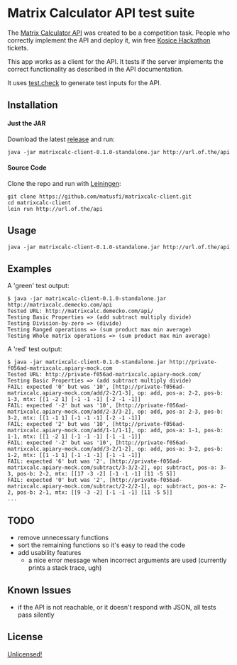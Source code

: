 # Matrix Calculator API test suite

The [Matrix Calculator API](http://docs.matrixcalc.apiary.io/) was created to
be a competition task. People who correctly implement the API and deploy it, 
win free [Kosice Hackathon](http://hackathon.myt-systems.sk/) tickets.

This app works as a client for the API. It tests if the server implements the
correct functionality as described in the API documentation.

It uses [test.check](https://github.com/clojure/test.check) to generate test
inputs for the API.

## Installation

#### Just the JAR

Download the latest [release](https://github.com/matusfi/matrixcalc-client/releases)
and run:

```
java -jar matrixcalc-client-0.1.0-standalone.jar http://url.of.the/api
```

#### Source Code

Clone the repo and run with [Leiningen](http://leiningen.org/):

```
git clone https://github.com/matusfi/matrixcalc-client.git
cd matrixcalc-client
lein run http://url.of.the/api
```

## Usage

```
java -jar matrixcalc-client-0.1.0-standalone.jar http://url.of.the/api
```

## Examples

A 'green' test output:

```
$ java -jar matrixcalc-client-0.1.0-standalone.jar http://matrixcalc.demecko.com/api
Tested URL: http://matrixcalc.demecko.com/api/
Testing Basic Properties => (add subtract multiply divide)
Testing Division-by-zero => (divide)
Testing Ranged operations => (sum product max min average)
Testing Whole matrix operations => (sum product max min average)
```

A 'red' test output:

```
$ java -jar matrixcalc-client-0.1.0-standalone.jar http://private-f056ad-matrixcalc.apiary-mock.com
Tested URL: http://private-f056ad-matrixcalc.apiary-mock.com/
Testing Basic Properties => (add subtract multiply divide)
FAIL: expected '0' but was '10', [http://private-f056ad-matrixcalc.apiary-mock.com/add/2-2/1-3], op: add, pos-a: 2-2, pos-b: 1-3, mtx: [[1 -2 1] [-1 -1 -1] [-2 -1 -1]]
FAIL: expected '-2' but was '10', [http://private-f056ad-matrixcalc.apiary-mock.com/add/2-3/3-2], op: add, pos-a: 2-3, pos-b: 3-2, mtx: [[1 -1 1] [-1 -1 -1] [-2 -1 -1]]
FAIL: expected '2' but was '10', [http://private-f056ad-matrixcalc.apiary-mock.com/add/1-1/1-1], op: add, pos-a: 1-1, pos-b: 1-1, mtx: [[1 -2 1] [-1 -1 -1] [-1 -1 -1]]
FAIL: expected '-2' but was '10', [http://private-f056ad-matrixcalc.apiary-mock.com/add/3-2/1-2], op: add, pos-a: 3-2, pos-b: 1-2, mtx: [[1 -1 1] [-1 -1 -1] [-1 -1 -1]]
FAIL: expected '6' but was '2', [http://private-f056ad-matrixcalc.apiary-mock.com/subtract/3-3/2-2], op: subtract, pos-a: 3-3, pos-b: 2-2, mtx: [[17 -3 -2] [-1 -1 -1] [11 -5 5]]
FAIL: expected '0' but was '2', [http://private-f056ad-matrixcalc.apiary-mock.com/subtract/2-2/2-1], op: subtract, pos-a: 2-2, pos-b: 2-1, mtx: [[9 -3 -2] [-1 -1 -1] [11 -5 5]]
...
```

## TODO

- remove unnecessary functions
- sort the remaining functions so it's easy to read the code
- add usability features
    + a nice error message when incorrect arguments are used (currently prints a stack trace, ugh)

## Known Issues

- if the API is not reachable, or it doesn't respond with JSON, all tests pass silently

## License

[Unlicensed!](http://unlicense.org)
